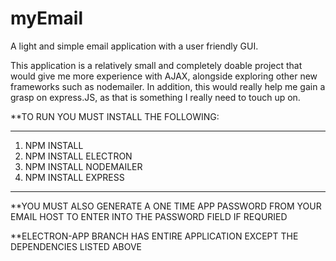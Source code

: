 # myEmail
A light and simple email application with a user friendly GUI.

This application is a relatively small and completely doable project that would give me more experience with AJAX, alongside exploring other new frameworks such as nodemailer. In addition, this would really help me gain a grasp on express.JS, as that is something I really need to touch up on.

**TO RUN YOU MUST INSTALL THE FOLLOWING:
************************************************
1. NPM INSTALL
2. NPM INSTALL ELECTRON
3. NPM INSTALL NODEMAILER
4. NPM INSTALL EXPRESS
************************************************

**YOU MUST ALSO GENERATE A ONE TIME APP PASSWORD FROM YOUR EMAIL HOST TO ENTER INTO THE PASSWORD FIELD IF REQURIED

**ELECTRON-APP BRANCH HAS ENTIRE APPLICATION EXCEPT THE DEPENDENCIES LISTED ABOVE
